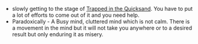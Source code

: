 - slowly getting to the stage of [Trapped in the Quicksand](). You have to put a lot of efforts to come out of it and you need help.
- Paradoxically - A Busy mind, cluttered mind which is not calm. There is a movement in the mind but it will not take you anywhere or to a desired result but only enduring it as misery.
